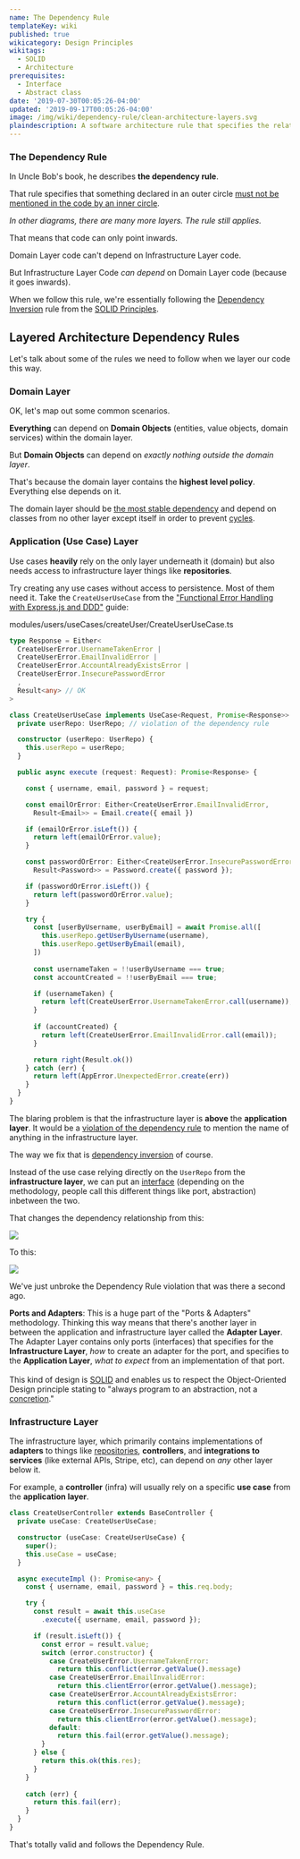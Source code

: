 ```yaml
---
name: The Dependency Rule
templateKey: wiki
published: true
wikicategory: Design Principles
wikitags:
  - SOLID
  - Architecture
prerequisites:
  - Interface
  - Abstract class
date: '2019-07-30T00:05:26-04:00'
updated: '2019-09-17T00:05:26-04:00'
image: /img/wiki/dependency-rule/clean-architecture-layers.svg
plaindescription: A software architecture rule that specifies the relationship between layers, namely that an inner layer should never rely on anything from an outer layer. 
---
```


### The Dependency Rule

In Uncle Bob's book, he describes **the dependency rule**.

That rule specifies that something declared in an outer circle <u>must not be mentioned in the code by an inner circle</u>.

_In other diagrams, there are many more layers. The rule still applies._

That means that code can only point inwards.

Domain Layer code can't depend on Infrastructure Layer code.

But Infrastructure Layer Code _can depend_ on Domain Layer code (because it goes inwards).

When we follow this rule, we're essentially following the [Dependency Inversion](dependency-inversion/) rule from the [SOLID Principles](/articles/solid-principles/solid-typescript/).

## Layered Architecture Dependency Rules

Let's talk about some of the rules we need to follow when we layer our code this way. 

### Domain Layer

OK, let's map out some common scenarios.

**Everything** can depend on **Domain Objects** (entities, value objects, domain services) within the domain layer.

But **Domain Objects** can depend on _exactly nothing outside the domain layer_.

That's because the domain layer contains the **highest level policy**. Everything else depends on it.

The domain layer should be [the most stable dependency](/wiki/stable-dependency-principle/) and depend on classes from no other layer except itself in order to prevent [cycles](/wiki/acyclic-dependencies-principle/).


### Application (Use Case) Layer

Use cases **heavily** rely on the only layer underneath it (domain) but also needs access to infrastructure layer things like **repositories**.

Try creating any use cases without access to persistence. Most of them need it. Take the `CreateUserUseCase` from the ["Functional Error Handling with Express.js and DDD"](/articles/enterprise-typescript-nodejs/functional-error-handling/) guide:

<div class="filename">modules/users/useCases/createUser/CreateUserUseCase.ts</div>

```typescript
type Response = Either<
  CreateUserError.UsernameTakenError | 
  CreateUserError.EmailInvalidError | 
  CreateUserError.AccountAlreadyExistsError |
  CreateUserError.InsecurePasswordError
  , 
  Result<any> // OK 
>

class CreateUserUseCase implements UseCase<Request, Promise<Response>> {
  private userRepo: UserRepo; // violation of the dependency rule

  constructor (userRepo: UserRepo) {
    this.userRepo = userRepo;
  }

  public async execute (request: Request): Promise<Response> {

    const { username, email, password } = request;

    const emailOrError: Either<CreateUserError.EmailInvalidError, 
      Result<Email>> = Email.create({ email })

    if (emailOrError.isLeft()) {
      return left(emailOrError.value);
    }

    const passwordOrError: Either<CreateUserError.InsecurePasswordError, 
      Result<Password>> = Password.create({ password });

    if (passwordOrError.isLeft()) {
      return left(passwordOrError.value);
    }

    try {
      const [userByUsername, userByEmail] = await Promise.all([
        this.userRepo.getUserByUsername(username),
        this.userRepo.getUserByEmail(email),
      ])
  
      const usernameTaken = !!userByUsername === true;
      const accountCreated = !!userByEmail === true;

      if (usernameTaken) {
        return left(CreateUserError.UsernameTakenError.call(username));
      }
  
      if (accountCreated) {
        return left(CreateUserError.EmailInvalidError.call(email));
      }

      return right(Result.ok())
    } catch (err) {
      return left(AppError.UnexpectedError.create(err))
    }
  }
}
```

The blaring problem is that the infrastructure layer is **above** the **application layer**. It would be a <u>violation of the dependency rule</u> to mention the name of anything in the infrastructure layer.

The way we fix that is [dependency inversion](/articles/tutorials/dependency-injection-inversion-explained/) of course.

Instead of the use case relying directly on the `UserRepo` from the **infrastructure layer**, we can put an <u>interface</u> (depending on the methodology, people call this different things like port, abstraction) inbetween the two. 

That changes the dependency relationship from this:

![](/img/wiki/dependency-rule/dr-violation.svg)

To this:

![](/img/wiki/dependency-rule/dr-fixed.svg)

We've just unbroke the Dependency Rule violation that was there a second ago.

<p class="special-quote"><b>Ports and Adapters</b>: This is a huge part of the "Ports & Adapters" methodology. Thinking this way means that there's another layer in between the application and infrastructure layer called the <b>Adapter Layer</b>. The Adapter Layer contains only ports (interfaces) that specifies for the <b>Infrastructure Layer</b>, <i>how</i> to create an adapter for the port, and specifies to the <b>Application Layer</b>, <i>what to expect</i> from an implementation of that port. <br/><br/>This kind of design is <a href="/articles/solid-principles/solid-typescript/">SOLID</a> and enables us to respect the Object-Oriented Design principle stating to "always program to an abstraction, not a <a href="/wiki/concrete-class/">concretion</a>."</p>

### Infrastructure Layer

The infrastructure layer, which primarily contains implementations of **adapters** to things like [repositories](/articles/typescript-domain-driven-design/repository-dto-mapper/), **controllers**, and **integrations to services** (like external APIs, Stripe, etc), can depend on _any_ other layer below it.

For example, a **controller** (infra) will usually rely on a specific **use case** from the **application layer**.

```typescript
class CreateUserController extends BaseController {
  private useCase: CreateUserUseCase;

  constructor (useCase: CreateUserUseCase) {
    super();
    this.useCase = useCase;
  }

  async executeImpl (): Promise<any> {
    const { username, email, password } = this.req.body;

    try {
      const result = await this.useCase
        .execute({ username, email, password });

      if (result.isLeft()) {
        const error = result.value;
        switch (error.constructor) {
          case CreateUserError.UsernameTakenError:
            return this.conflict(error.getValue().message)
          case CreateUserError.EmailInvalidError:
            return this.clientError(error.getValue().message);
          case CreateUserError.AccountAlreadyExistsError:
            return this.conflict(error.getValue().message);
          case CreateUserError.InsecurePasswordError:
            return this.clientError(error.getValue().message);
          default:
            return this.fail(error.getValue().message);
        }
      } else {
        return this.ok(this.res);
      }
    } 
    
    catch (err) {
      return this.fail(err);
    }
  }
}
```

That's totally valid and follows the Dependency Rule.